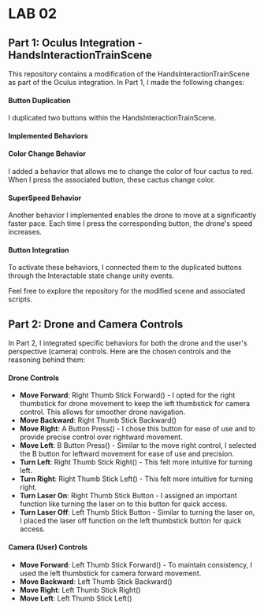 
# LAB 02

## Part 1: Oculus Integration - HandsInteractionTrainScene

This repository contains a modification of the HandsInteractionTrainScene as part of the Oculus integration. In Part 1, I made the following changes:

#### Button Duplication

I duplicated two buttons within the HandsInteractionTrainScene.

#### Implemented Behaviors

#### Color Change Behavior

I added a behavior that allows me to change the color of four cactus to red. When I press the associated button, these cactus change color.

#### SuperSpeed Behavior

Another behavior I implemented enables the drone to move at a significantly faster pace. Each time I press the corresponding button, the drone's speed increases.

#### Button Integration

To activate these behaviors, I connected them to the duplicated buttons through the Interactable state change unity events.

Feel free to explore the repository for the modified scene and associated scripts.



## Part 2: Drone and Camera Controls

In Part 2, I integrated specific behaviors for both the drone and the user's perspective (camera) controls. Here are the chosen controls and the reasoning behind them:

#### Drone Controls

- **Move Forward**: Right Thumb Stick Forward() - I opted for the right thumbstick for drone movement to keep the left thumbstick for camera control. This allows for smoother drone navigation.
- **Move Backward**: Right Thumb Stick Backward()
- **Move Right**: A Button Press() - I chose this button for ease of use and to provide precise control over rightward movement.
- **Move Left**: B Button Press() - Similar to the move right control, I selected the B button for leftward movement for ease of use and precision.
- **Turn Left**: Right Thumb Stick Right() - This felt more intuitive for turning left.
- **Turn Right**: Right Thumb Stick Left() - This felt more intuitive for turning right.
- **Turn Laser On**: Right Thumb Stick Button - I assigned an important function like turning the laser on to this button for quick access.
- **Turn Laser Off**: Left Thumb Stick Button - Similar to turning the laser on, I placed the laser off function on the left thumbstick button for quick access.

#### Camera (User) Controls

- **Move Forward**: Left Thumb Stick Forward() - To maintain consistency, I used the left thumbstick for camera forward movement.
- **Move Backward**: Left Thumb Stick Backward()
- **Move Right**: Left Thumb Stick Right()
- **Move Left**: Left Thumb Stick Left()
